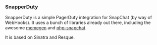 ### SnapperDuty

SnapperDuty is a simple PagerDuty integration for SnapChat (by way of WebHooks).  It uses a bunch of libraries already out there, including the awesome [memegen](https://github.com/cmdrkeene/memegen) and [php-snapchat](https://github.com/dstelljes/php-snapchat).

It is based on Sinatra and Resque.

